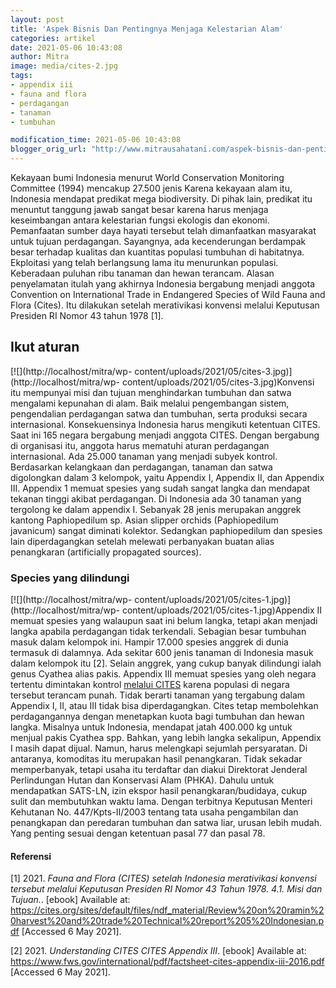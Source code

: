 ```yaml
---
layout: post
title: 'Aspek Bisnis Dan Pentingnya Menjaga Kelestarian Alam'
categories: artikel
date: 2021-05-06 10:43:08
author: Mitra
image: media/cites-2.jpg
tags:
- appendix iii
- fauna and flora
- perdagangan
- tanaman
- tumbuhan

modification_time: 2021-05-06 10:43:08
blogger_orig_url: "http://www.mitrausahatani.com/aspek-bisnis-dan-pentingnya-menjaga.html"
---
```


Kekayaan bumi Indonesia menurut World Conservation Monitoring Committee (1994)
mencakup 27.500 jenis Karena kekayaan alam itu, Indonesia mendapat predikat
mega biodiversity. Di pihak lain, predikat itu menuntut tanggung jawab sangat
besar karena harus menjaga keseimbangan antara kelestarian fungsi ekologis dan
ekonomi. Pemanfaatan sumber daya hayati tersebut telah dimanfaatkan masyarakat
untuk tujuan perdagangan. Sayangnya, ada kecenderungan berdampak besar
terhadap kualitas dan kuantitas populasi tumbuhan di habitatnya. Ekploitasi
yang telah berlangsung lama itu menurunkan populasi. Keberadaan puluhan ribu
tanaman dan hewan terancam. Alasan penyelamatan itulah yang akhirnya Indonesia
bergabung menjadi anggota Convention on International Trade in Endangered
Species of Wild Fauna and Flora (Cites). Itu dilakukan setelah merativikasi
konvensi melalui Keputusan Presiden RI Nomor 43 tahun 1978 [1].

## Ikut aturan

[![](http://localhost/mitra/wp-
content/uploads/2021/05/cites-3.jpg)](http://localhost/mitra/wp-
content/uploads/2021/05/cites-3.jpg)Konvensi itu mempunyai misi dan tujuan
menghindarkan tumbuhan dan satwa mengalami kepunahan di alam. Baik melalui
pengembangan sistem, pengendalian perdagangan satwa dan tumbuhan, serta
produksi secara internasional. Konsekuensinya Indonesia harus mengikuti
ketentuan CITES. Saat ini 165 negara bergabung menjadi anggota CITES. Dengan
bergabung di organisasi itu, anggota harus mematuhi aturan perdagangan
internasional. Ada 25.000 tanaman yang menjadi subyek kontrol. Berdasarkan
kelangkaan dan perdagangan, tanaman dan satwa digolongkan dalam 3 kelompok,
yaitu Appendix I, Appendix II, dan Appendix III. Appendix 1 memuat spesies
yang sudah sangat langka dan mendapat tekanan tinggi akibat perdagangan. Di
Indonesia ada 30 tanaman yang tergolong ke dalam appendix I. Sebanyak 28 jenis
merupakan anggrek kantong Paphiopedilum sp. Asian slipper orchids
(Paphiopedilum javanicum) sangat diminati kolektor. Sedangkan paphiopedilum
dan spesies lain diperdagangkan setelah melewati perbanyakan buatan alias
penangkaran (artificially propagated sources).

### Species yang dilindungi

[![](http://localhost/mitra/wp-
content/uploads/2021/05/cites-1.jpg)](http://localhost/mitra/wp-
content/uploads/2021/05/cites-1.jpg)Appendix II memuat spesies yang walaupun
saat ini belum langka, tetapi akan menjadi langka apabila perdagangan tidak
terkendali. Sebagian besar tumbuhan masuk dalam kelompok ini. Hampir 17.000
spesies anggrek di dunia termasuk di dalamnya. Ada sekitar 600 jenis tanaman
di Indonesia masuk dalam kelompok itu [2]. Selain anggrek, yang cukup banyak
dilindungi ialah genus Cyathea alias pakis. Appendix III memuat spesies yang
oleh negara tertentu dimintakan kontrol [melalui
CITES](https://cites.org/eng/app/appendices.php) karena populasi di negara
tersebut terancam punah. Tidak berarti tanaman yang tergabung dalam Appendix
I, II, atau III tidak bisa diperdagangkan. Cites tetap membolehkan
perdagangannya dengan menetapkan kuota bagi tumbuhan dan hewan langka.
Misalnya untuk Indonesia, mendapat jatah 400.000 kg untuk menjual pakis
Cyathea spp. Bahkan, yang lebih langka sekalipun, Appendix I masih dapat
dijual. Namun, harus melengkapi sejumlah persyaratan. Di antaranya, komoditas
itu merupakan hasil penangkaran. Tidak sekadar memperbanyak, tetapi usaha itu
terdaftar dan diakui Direktorat Jenderal Perlindungan Hutan dan Konservasi
Alam (PHKA). Dahulu untuk mendapatkan SATS-LN, izin ekspor hasil
penangkaran/budidaya, cukup sulit dan membutuhkan waktu lama. Dengan terbitnya
Keputusan Menteri Kehutanan No. 447/Kpts-II/2003 tentang tata usaha
pengambilan dan penangkapan dan peredaran tumbuhan dan satwa liar, urusan
lebih mudah. Yang penting sesuai dengan ketentuan pasal 77 dan pasal 78.

#### Referensi

[1] 2021. _Fauna and Flora (CITES) setelah Indonesia merativikasi konvensi
tersebut melalui Keputusan Presiden RI Nomor 43 Tahun 1978. 4.1. Misi dan
Tujuan._. [ebook] Available at:
<https://cites.org/sites/default/files/ndf_material/Review%20on%20ramin%20harvest%20and%20trade%20Technical%20report%205%20Indonesian.pdf>
[Accessed 6 May 2021].

[2] 2021. _Understanding CITES CITES Appendix III_. [ebook] Available at:
<https://www.fws.gov/international/pdf/factsheet-cites-appendix-iii-2016.pdf>
[Accessed 6 May 2021].



